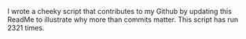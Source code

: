 I wrote a cheeky script that contributes to my Github by updating this ReadMe to illustrate why more than commits matter. This script has run 2321 times.